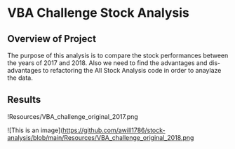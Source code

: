 # VBA Challenge Stock Analysis

## Overview of Project
The purpose of this analysis is to compare the stock performances between the years of 2017 and 2018. Also we need to find the advantages and dis-advantages to refactoring the All Stock Analysis code in order to anaylaze the data.

## Results

!Resources/VBA_challenge_original_2017.png

![This is an image](https://github.com/awill1786/stock-analysis/blob/main/Resources/VBA_challenge_original_2018.png

